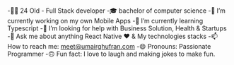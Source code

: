 

-👨‍💻 24 Old - Full Stack developer 
-🎓 bachelor of computer science 
-🔭 I’m currently working on my own Mobile Apps 
-🌱 I’m currently learning Typescript
-🤔 I’m looking for help with Business Solution, Health & Startups
-💬 Ask me about anything React Native ♥️ & My technologies stacks
-📫 How to reach me: meet@umairghufran.com 
-😄 Pronouns: Passionate Programmer
-🙃 Fun fact: I love to laugh and making jokes to make fun.
